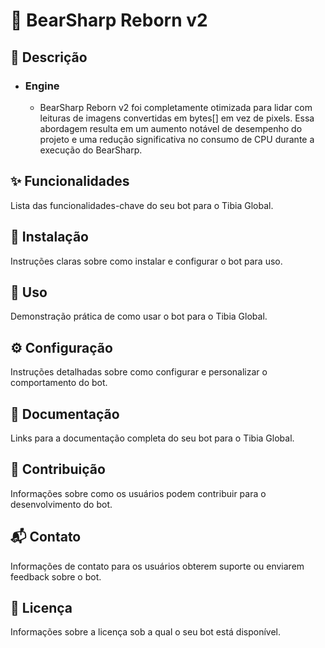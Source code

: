 # 🤖 BearSharp Reborn v2

## 📝 **Descrição**
- ### Engine
  - BearSharp Reborn v2 foi completamente otimizada para lidar com leituras de imagens convertidas em bytes[] em vez de pixels. Essa abordagem resulta em um aumento notável de desempenho do projeto e uma redução significativa no consumo de CPU durante a execução do BearSharp.

## ✨ Funcionalidades
Lista das funcionalidades-chave do seu bot para o Tibia Global.

## 🚀 Instalação
Instruções claras sobre como instalar e configurar o bot para uso.

## 🎯 Uso
Demonstração prática de como usar o bot para o Tibia Global.

## ⚙️ Configuração
Instruções detalhadas sobre como configurar e personalizar o comportamento do bot.

## 📄 Documentação
Links para a documentação completa do seu bot para o Tibia Global.

## 🤝 Contribuição
Informações sobre como os usuários podem contribuir para o desenvolvimento do bot.

## 📬 Contato
Informações de contato para os usuários obterem suporte ou enviarem feedback sobre o bot.

## 📜 Licença
Informações sobre a licença sob a qual o seu bot está disponível.

